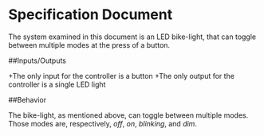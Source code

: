 Specification Document
======================

The system examined in this document is an LED bike-light, that can toggle between multiple modes at the press of a button.

##Inputs/Outputs

+The only input for the controller is a button
+The only output for the controller is a single LED light

##Behavior

The bike-light, as mentioned above, can toggle between multiple modes. Those modes are, respectively, *off*, *on*, *blinking*, and *dim*.
